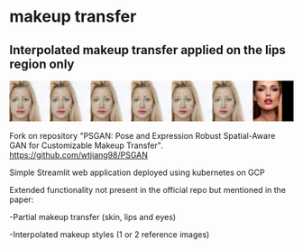 # makeup transfer

## Interpolated makeup transfer applied on the lips region only
![Farmers Market Finder Demo](Collage1.png)

Fork on repository  "PSGAN: Pose and Expression Robust Spatial-Aware GAN for Customizable Makeup Transfer".
https://github.com/wtjiang98/PSGAN 

Simple Streamlit web application deployed using kubernetes on GCP

Extended functionality not present in the official repo but mentioned in the paper:

-Partial makeup transfer (skin, lips and eyes)

-Interpolated makeup styles (1 or 2 reference images)
